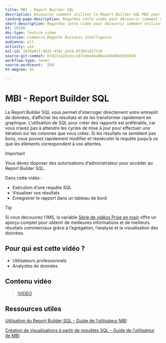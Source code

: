 ```yaml
---
title: MBI - Report Builder SQL
description: Découvrez comment utiliser le Report Builder SQL MBI pour interroger directement votre entrepôt de données, afficher les résultats et rapidement les transformer en graphique.
landing-page-description: Regardez cette vidéo pour découvrir comment utiliser le Report Builder SQL MBI pour interroger directement votre entrepôt de données, afficher les résultats et les transformer rapidement en graphique.
short-description: Regardez cette vidéo pour découvrir comment utiliser le Report Builder SQL MBI pour interroger directement votre entrepôt de données, afficher les résultats et les transformer rapidement en graphique.
kt: 10288
doc-type: feature video
solution: Commerce,Magento Business Intelligence
audience: all
activity: use
exl-id: 3976a91f-96d1-439c-a3c9-973051d17f36
source-git-commit: 67d21ca23cdccc87cdeed4a08a3ebb48e5bd1030
workflow-type: tm+mt
source-wordcount: '254'
ht-degree: 0%

---
```


# MBI - Report Builder SQL

Le Report Builder SQL vous permet d’interroger directement votre entrepôt de données, d’afficher les résultats et de les transformer rapidement en graphique. L’utilisation de SQL pour créer des rapports est préférable, car vous n’avez pas à attendre les cycles de mise à jour pour effectuer une itération sur les colonnes que vous créez. Si les résultats ne semblent pas bons, vous pouvez rapidement modifier et réexécuter la requête jusqu’à ce que les éléments correspondent à vos attentes.

>[!IMPORTANT]
>
>Vous devez disposer des autorisations d’administrateur pour accéder au Report Builder SQL.

Dans cette vidéo :

- Exécution d’une requête SQL
- Visualiser vos résultats
- Enregistrer le rapport dans un tableau de bord

>[!TIP]
>
>Si vous découvrez l’IMS, la variable [Série de vidéos Prise en main](1-overview.md) offre un aperçu complet pour obtenir de meilleures informations et de meilleurs résultats commerciaux grâce à l’agrégation, l’analyse et la visualisation des données.

## Pour qui est cette vidéo ?

- Utilisateurs professionnels
- Analystes de données

## Contenu vidéo

>[!VIDEO](https://video.tv.adobe.com/v/342406?quality=12&learn=on)

## Ressources utiles

[Utilisation du Report Builder SQL - Guide de l’utilisateur MBI](https://experienceleague.adobe.com/docs/commerce-business-intelligence/mbi/analyze/sql/sql-rpt-bldr.html)

[Création de visualisations à partir de requêtes SQL - Guide de l’utilisateur de MBI](https://experienceleague.adobe.com/docs/commerce-business-intelligence/mbi/tutorials/create-visuals-from-sql.html)
